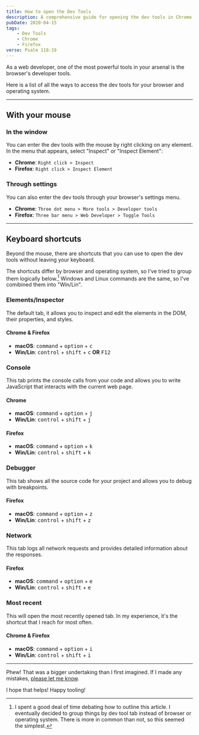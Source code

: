 ```yaml
---
title: How to open the Dev Tools
description: A comprehensive guide for opening the dev tools in Chrome and Firefox
pubDate: 2020-04-15
tags:
    - Dev Tools
    - Chrome
    - Firefox
verse: Psalm 118:19
---
```


As a web developer, one of the most powerful tools in your arsenal is the browser's developer tools.

Here is a list of all the ways to access the dev tools for your browser and operating system.

---

## With your mouse

### In the window

You can enter the dev tools with the mouse by right clicking on any element. In the menu that appears, select "Inspect" or "Inspect Element":

- **Chrome**: `Right click > Inspect`
- **Firefox**: `Right click > Inspect Element`

### Through settings

You can also enter the dev tools through your browser's settings menu.

- **Chrome**: `Three dot menu > More tools > Developer tools`
- **Firefox**: `Three bar menu > Web Developer > Toggle Tools`

---

## Keyboard shortcuts

Beyond the mouse, there are shortcuts that you can use to open the dev tools without leaving your keyboard.

The shortcuts differ by browser and operating system, so I've tried to group them logically below.[^1] Windows and Linux commands are the same, so I've comibined them into "Win/Lin".

### Elements/Inspector

The default tab, it allows you to inspect and edit the elements in the DOM, their properties, and styles.

#### Chrome & Firefox

- **macOS**: <kbd>command</kbd> + <kbd>option</kbd> + <kbd>c</kbd>
- **Win/Lin**: <kbd>control</kbd> + <kbd>shift</kbd> + <kbd>c</kbd> **OR** <kbd>F12</kbd>

### Console

This tab prints the console calls from your code and allows you to write JavaScript that interacts with the current web page.

#### Chrome

- **macOS**: <kbd>command</kbd> + <kbd>option</kbd> + <kbd>j</kbd>
- **Win/Lin**: <kbd>control</kbd> + <kbd>shift</kbd> + <kbd>j</kbd>

#### Firefox

- **macOS**: <kbd>command</kbd> + <kbd>option</kbd> + <kbd>k</kbd>
- **Win/Lin**: <kbd>control</kbd> + <kbd>shift</kbd> + <kbd>k</kbd>

### Debugger

This tab shows all the source code for your project and allows you to debug with breakpoints.

#### Firefox

- **macOS**: <kbd>command</kbd> + <kbd>option</kbd> + <kbd>z</kbd>
- **Win/Lin**: <kbd>control</kbd> + <kbd>shift</kbd> + <kbd>z</kbd>

### Network

This tab logs all network requests and provides detailed information about the responses.

#### Firefox

- **macOS**: <kbd>command</kbd> + <kbd>option</kbd> + <kbd>e</kbd>
- **Win/Lin**: <kbd>control</kbd> + <kbd>shift</kbd> + <kbd>e</kbd>

### Most recent

This will open the most recently opened tab. In my experience, it's the shortcut that I reach for most often.

#### Chrome & Firefox

- **macOS**: <kbd>command</kbd> + <kbd>option</kbd> + <kbd>i</kbd>
- **Win/Lin**: <kbd>control</kbd> + <kbd>shift</kbd> + <kbd>i</kbd>

---

Phew! That was a bigger undertaking than I first imagined. If I made any mistakes, [please let me know](#comment-link).

I hope that helps! Happy tooling!

[^1]: I spent a good deal of time debating how to outline this article. I eventually decided to group things by dev tool tab instead of browser or operating system. There is more in common than not, so this seemed the simplest.
